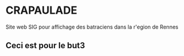 # CRAPAULADE

Site web SIG pour affichage des batraciens dans la r'egion de Rennes

## Ceci est pour le but3
